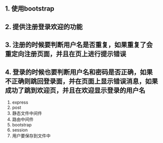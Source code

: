 ## 1. 使用bootstrap
## 2. 提供注册登录欢迎的功能
## 3. 注册的时候要判断用户名是否重复，如果重复了会重定向注册页面，并且在页上进行提示错误
## 4. 登录的时候也要判断用户名和密码是否正确，如果不正确则跳回登录面，并在页面上显示错误消息，如果成功了跳到欢迎页，并且在欢迎显示登录的用户名

1. express
2. post
3. 静态文件中间件
4. 路由中间件
5. bootstrap
6. session
7. 用户要保存到文件中
